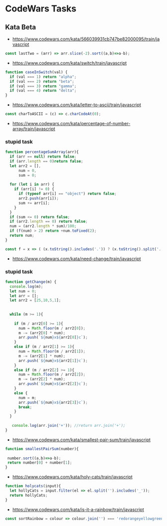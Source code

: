 # CodeWars Tasks
## Kata Beta
* https://www.codewars.com/kata/566039931cb747be82000095/train/javascript
```js
const lastTwo = (arr) => arr.slice(-2).sort((a,b)=>a-b);
```  
* https://www.codewars.com/kata/switch/train/javascript
```js
function caseInSwitch(val) {
  if (val === 1) return "alpha";
  if (val === 2) return "beta";
  if (val === 3) return "gamma";
  if (val === 4) return "delta"; 
}
```
* https://www.codewars.com/kata/letter-to-ascii/train/javascript
```js
const charToASCII = (c) => c.charCodeAt(0);
```
* https://www.codewars.com/kata/percentage-of-number-array/train/javascript 
### stupid task

```js
function percentageSumArray(arr){
  if (arr == null) return false;
  if (arr.length == 0)return false;
  let arr2 = [],
      num = 0,
      sum = 0;      
  
  for (let i in arr) {
    if (arr[i] != 0) {
      if (typeof arr[i] == "object") return false;
      arr2.push(arr[i]);
      sum += arr[i];
    }  
  }
  if (sum <= 0) return false;
  if (arr2.length == 0) return false;
  num = (arr2.length * sum)/100;
  if (f(num) > 2) return +num.toFixed(2);
  return num;
}

const f = x => ( (x.toString().includes('.')) ? (x.toString().split('.').pop().length) : (0) );
```
* https://www.codewars.com/kata/need-change/train/javascript
### stupid task
```js
function getChange(m) {
  console.log(m);
  let num = 0;
  let arr = [];
  let arr2 = [25,10,5,1];
  
  
  while (m >= 1){
    
    if (m / arr2[0] >= 1){
      num = Math.floor(m / arr2[0]);
      m -= (arr2[0] * num);
      arr.push(`${num}x${arr2[0]}c`);
    }
    else if (m / arr2[1] >= 1){
      num = Math.floor(m / arr2[1]);
      m -= (arr2[1] * num);
      arr.push(`${num}x${arr2[1]}c`);
    }
    else if (m / arr2[2] >= 1){
      num = Math.floor(m / arr2[2]);
      m -= (arr2[2] * num);
      arr.push(`${num}x${arr2[2]}c`);
    }
    else {
      num = m;
      arr.push(`${num}x${arr2[3]}c`);
      break;
    }  
  }
  
   console.log(arr.join('+')); //return arr.join('+');
}
```
* https://www.codewars.com/kata/smallest-pair-sum/train/javascript
```js
function smallestPairSum(number){
 
 number.sort((a,b)=>a-b);
 return number[0] + number[1];
}
```
* https://www.codewars.com/kata/holy-cats/train/javascript
```js
function holycats(input){
  let hollyCats = input.filter(el => el.split('').includes('_'));
  return hollyCats;
}
```
* https://www.codewars.com/kata/is-it-a-rainbow/train/javascript
```js
const sortRainbow = colour => colour.join('') === 'redorangeyellowgreenblueindigoviolet';
```
